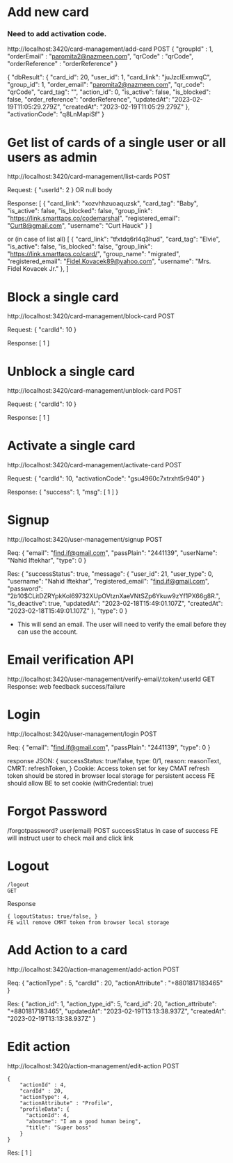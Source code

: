 # Add new card
### Need to add activation code.
http://localhost:3420/card-management/add-card
POST
    {
        "groupId" : 1,
        "orderEmail" : "paromita2@nazmeen.com",
        "qrCode" : "qrCode",
        "orderReference" : "orderReference"
    }

{
  "dbResult": {
    "card_id": 20,
    "user_id": 1,
    "card_link": "juJzcIExmwqC",
    "group_id": 1,
    "order_email": "paromita2@nazmeen.com",
    "qr_code": "qrCode",
    "card_tag": "",
    "action_id": 0,
    "is_active": false,
    "is_blocked": false,
    "order_reference": "orderReference",
    "updatedAt": "2023-02-19T11:05:29.279Z",
    "createdAt": "2023-02-19T11:05:29.279Z"
  },
  "activationCode": "q8LnMapiSf"
}

# Get list of cards of a single user or all users as admin
http://localhost:3420/card-management/list-cards
POST

Request: 
{
  "userId": 2
}
OR null body

Response: 
[
  {
    "card_link": "xozvhhzuoaquzsk",
    "card_tag": "Baby",
    "is_active": false,
    "is_blocked": false,
    "group_link": "https://link.smarttaps.co/codemarshal",
    "registered_email": "Curt8@gmail.com",
    "username": "Curt Hauck"
  }
]

or (in case of list all)
[
  {
    "card_link": "tfxtdq6rl4q3hud",
    "card_tag": "Elvie",
    "is_active": false,
    "is_blocked": false,
    "group_link": "https://link.smarttaps.co/card/",
    "group_name": "migrated",
    "registered_email": "Fidel.Kovacek89@yahoo.com",
    "username": "Mrs. Fidel Kovacek Jr."
  },
]

# Block a single card
http://localhost:3420/card-management/block-card
POST

Request:
{
  "cardId": 10
}

Response:
[
  1
]

# Unblock a single card
http://localhost:3420/card-management/unblock-card
POST

Request:
{
  "cardId": 10
}

Response:
[
  1
]

# Activate a single card
http://localhost:3420/card-management/activate-card
POST

Request: 
{
  "cardId": 10,
  "activationCode": "gsu4960c7xtrxht5r940"
}

Response:
{
  "success": 1,
  "msg": [
    1
  ]
}

# Signup
http://localhost:3420/user-management/signup
POST

Req: 
{
  "email": "find.if@gmail.com",
  "passPlain": "2441139",
  "userName": "Nahid Iftekhar",
  "type": 0
}

Res:
{
  "successStatus": true,
  "message": {
    "user_id": 21,
    "user_type": 0,
    "username": "Nahid Iftekhar",
    "registered_email": "find.if@gmail.com",
    "password": "$2b$10$CLitDZRYpkKol69732XUpOVtznXaeVNtSZp6Ykuw9zYf1PX66g8R.",
    "is_deactive": true,
    "updatedAt": "2023-02-18T15:49:01.107Z",
    "createdAt": "2023-02-18T15:49:01.107Z"
  },
  "type": 0
}
- This will send an email. The user will need to verify the email before they can use the account.

# Email verification API
 http://localhost:3420/user-management/verify-email/:token/:userId
 GET
 Response: web feedback success/failure

# Login
http://localhost:3420/user-management/login
POST

Req:
{
  "email": "find.if@gmail.com",
  "passPlain": "2441139",
  "type": 0
}

response
    JSON: { successStatus: true/false, type: 0/1, reason: reasonText, CMRT: refreshToken, }
    Cookie: Access token set for key CMAT
    refresh token should be stored in browser local storage for persistent access
    FE should allow BE to set cookie (withCredential: true)

# Forgot Password
/forgotpassword? user(email)
    POST
    successStatus
    In case of success FE will instruct user to check mail and click link

# Logout

    /logout
    GET

  Response

    { logoutStatus: true/false, }
    FE will remove CMRT token from browser local storage




# Add Action to a card
http://localhost:3420/action-management/add-action
POST

Req:
    {
        "actionType" : 5,
        "cardId" : 20,
        "actionAttribute" : "+8801817183465"
    }

Res:
{
  "action_id": 1,
  "action_type_id": 5,
  "card_id": 20,
  "action_attribute": "+8801817183465",
  "updatedAt": "2023-02-19T13:13:38.937Z",
  "createdAt": "2023-02-19T13:13:38.937Z"
}

# Edit action
http://localhost:3420/action-management/edit-action
POST

    {
        "actionId" : 4,
        "cardId" : 20,
        "actionType": 4,
        "actionAttribute" : "Profile",
        "profileData": {
          "actionId": 4,
          "aboutme": "I am a good human being",
          "title": "Super boss"
        }
    }

Res:
[
  1
]

#